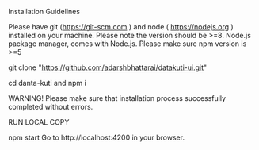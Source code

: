 Installation Guidelines

Please have git (https://git-scm.com ) and node ( https://nodejs.org ) installed on your machine. Please note the version should be >=8.
Node.js package manager, comes with Node.js. Please make sure npm version is >=5

git clone "https://github.com/adarshbhattarai/datakuti-ui.git"

cd danta-kuti and npm i

WARNING!
Please make sure that installation process successfully completed without errors.

RUN LOCAL COPY

npm start
Go to http://localhost:4200 in your browser.
